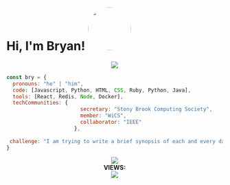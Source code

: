 # Hi, I'm Bryan! <img src="https://bryanlais.github.io/img/amazing.png" style="width: 100px; height:100px; border-radius: 50%"> 
<p align="center">
<img src="https://github-readme-stats.vercel.app/api?username=bryanlais&hide=stars,issues&count_private=true&show_icons=true&theme=tokyonight">
</p>

```javascript
const bry = {
  pronouns: "he" | "him",
  code: [Javascript, Python, HTML, CSS, Ruby, Python, Java],
  tools: [React, Redis, Node, Docker],
  techCommunities: {
                        secretary: "Stony Brook Computing Society",
                        member: "WiCS",
                        collaborator: "IEEE"
                      },
 
 challenge: "I am trying to write a brief synopsis of each and every day! I'm also making a song every few weeks :)"
}
```
<p align="center">
<img src="https://github-readme-stats.vercel.app/api/top-langs/?username=bryanlais&layout=compact&theme=tokyonight&hide=processing">
<br>
<b> VIEWS: </b><br>
<img src="https://profile-counter.glitch.me/bryanlais/count.svg" /> 
</p>

<!--
**bryanlais/bryanlais** is a ✨ _special_ ✨ repository because its `README.md` (this file) appears on your GitHub profile.

Here are some ideas to get you started:

- 🔭 I’m currently working on ...
- 🌱 I’m currently learning ...
- 👯 I’m looking to collaborate on ...
- 🤔 I’m looking for help with ...
- 💬 Ask me about ...
- 📫 How to reach me: ...
- 😄 Pronouns: ...
- ⚡ Fun fact: ...
-->
